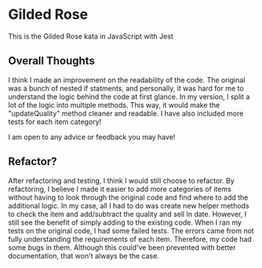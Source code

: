 # Gilded Rose

This is the Gilded Rose kata in JavaScript with Jest

## Overall Thoughts

I think I made an improvement on the readability of the code. The original was a bunch of nested if statments, and personally, it was hard for me to 
understand the logic behind the code at first glance. In my version, I split a lot of the logic into multiple methods. This way, it would make the "updateQuality"
method cleaner and readable. I have also included more tests for each item category!

I am open to any advice or feedback you may have!

## Refactor?

After refactoring and testing, I think I would still choose to refactor. By refactoring, I believe I made it easier to add more categories of items without having
to look through the original code and find where to add the additional logic. In my case, all I had to do was create new helper methods to check the item and
add/subtract the quality and sell In date. However, I still see the benefit of simply adding to the existing code. When I ran my tests on the original code, I had some failed tests. The errors came from not fully understanding the requirements of each item. Therefore, my code had some bugs in them. Although this could've been prevented with better documentation, that won't always be the case. 

